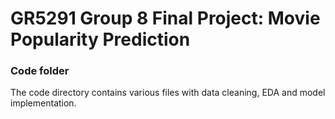 # GR5291 Group 8 Final Project: Movie Popularity Prediction

### Code folder

The code directory contains various files with data cleaning, EDA and model implementation.